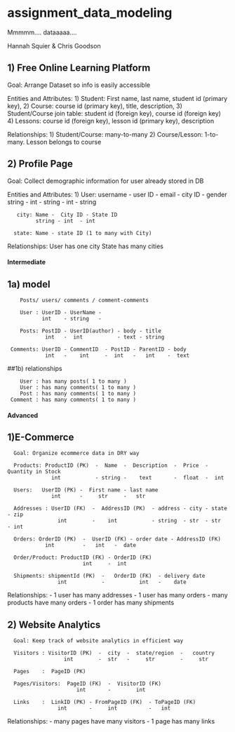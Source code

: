 # assignment_data_modeling
Mmmmm.... dataaaaa....

Hannah Squier & Chris Goodson

## 1) Free Online Learning Platform
  Goal: Arrange Dataset so info is easily accessible

  Entities and Attributes:
    1) Student: First name, last name, student id (primary key),
    2) Course: course id (primary key), title, description,
    3) Student/Course join table: student id (foreign key), course id (foreign key)
    4) Lessons: course id (foreign key), lesson id (primary key), description

  Relationships:
    1) Student/Course: many-to-many
    2) Course/Lesson: 1-to-many. Lesson belongs to course

## 2) Profile Page
  Goal: Collect demographic information for user already stored in DB

  Entities and Attributes:
    1) User: username - user ID - email  - city ID - gender
              string  -  int  -  string  -  int    -  string

       city: Name -  City ID - State ID
             string - int  - int

      state: Name - state ID (1 to many with City)

  Relationships:
        User has one city
        State has many cities


#### Intermediate

## 1a) model

        Posts/ users/ comments / comment-comments

        User : UserID - UserName -
               int    - string   -

        Posts: PostID - UserID(author) - body - title
                int   -  int           - text - string

     Comments: UserID - CommentID  - PostID - ParentID - body
                int   -    int     -  int   -   int    -  text



##1b) relationships

        User : has many posts( 1 to many )
        User : has many comments( 1 to many )
        Post : has many comments( 1 to many )
     Comment : has many comments( 1 to many )


#### Advanced

## 1)E-Commerce
      Goal: Organize ecommerce data in DRY way

      Products: ProductID (PK)  -  Name  -  Description  -  Price  -  Quantity in Stock
                  int           - string -    text       -  float  -  int

      Users:   UserID (PK) -  First name - last name
                  int      -     str     -   str

      Addresses : UserID (FK)  -  AddressID (PK)  - address - city - state - zip
                    int        -    int           - string  - str  - str   - int

      Orders: OrderID (PK)  -  UserID (FK) - order date - AddressID (FK)
                int         -   int   -  date

      Order/Product: ProductID (FK) - OrderID (FK)
                            int     -  int

      Shipments: shipmentId (PK)  -   OrderID (FK)  - delivery date
                    int           -           int   -    date

  Relationships:
      - 1 user has many addresses
      - 1 user has many orders
      - many products have many orders
      - 1 order has many shipments

## 2) Website Analytics
      Goal: Keep track of website analytics in efficient way

      Visitors : VisitorID (PK)  -  city  -  state/region  -   country
                      int        -  str   -     str        -     str

      Pages    :  PageID (PK)

      Pages/Visitors:  PageID (FK)  -  VisitorID (FK)
                          int       -        int

      Links    :  LinkID (PK) - FromPageID (FK)  - ToPageID (FK)
                    int       -     int          -   int

  Relationships:
      - many pages have many visitors
      - 1 page has many links




